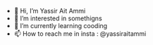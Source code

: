 - 👋 Hi, I’m Yassir Ait Ammi
- 👀 I’m interested in somethigns
- 🌱 I’m currently learning cooding
- 📫 How to reach me in insta : @yassiraitammi
